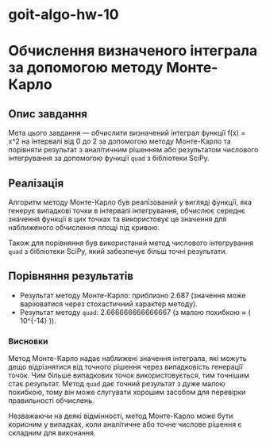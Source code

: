 # goit-algo-hw-10

# Обчислення визначеного інтеграла за допомогою методу Монте-Карло

## Опис завдання

Мета цього завдання — обчислити визначений інтеграл функції f(x) = x^2 на інтервалі від 0 до 2 за допомогою методу Монте-Карло та порівняти результат з аналітичним рішенням або результатом числового інтегрування за допомогою функції `quad` з бібліотеки SciPy.

## Реалізація

Алгоритм методу Монте-Карло був реалізований у вигляді функції, яка генерує випадкові точки в інтервалі інтегрування, обчислює середнє значення функції в цих точках та використовує це значення для наближеного обчислення площі під кривою.

Також для порівняння був використаний метод числового інтегрування `quad` з бібліотеки SciPy, який забезпечує більш точні результати.

## Порівняння результатів

- Результат методу Монте-Карло: приблизно 2.687 (значення може варіюватися через стохастичний характер методу).
- Результат методу `quad`: 2.666666666666667 (з малою похибкою ≈ \( 10^{-14} \)).

### Висновки

Метод Монте-Карло надає наближені значення інтеграла, які можуть дещо відрізнятися від точного рішення через випадковість генерації точок. Чим більше випадкових точок використовується, тим точнішим стає результат. Метод `quad` дає точний результат з дуже малою похибкою, тому він може слугувати хорошим засобом для перевірки правильності обчислень.

Незважаючи на деякі відмінності, метод Монте-Карло може бути корисним у випадках, коли аналітичне або точне числове рішення є складним для виконання.
